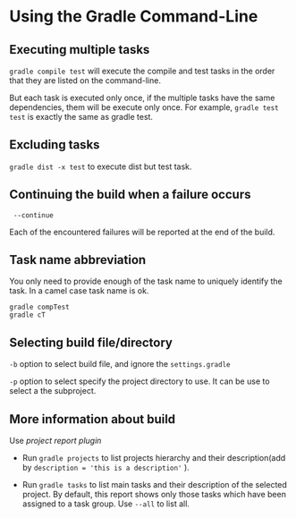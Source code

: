 # Using the Gradle Command-Line

## Executing multiple tasks

```gradle compile test``` will execute the compile and test tasks in the order that they are listed on the command-line.

But each task is executed only once, if the multiple tasks have the same dependencies, them will be execute only once.
For example, ```gradle test test``` is exactly the same as gradle test.

## Excluding tasks

```gradle dist -x test``` to execute dist but test task.

## Continuing the build when a failure occurs

``` --continue```

Each of the encountered failures will be reported at the end of the build.

## Task name abbreviation

You only need to provide enough of the task name to uniquely identify the task. In a camel case task name is ok.

```
gradle compTest
gradle cT
```

## Selecting build file/directory

```-b``` option to select build file, and ignore the ```settings.gradle```

```-p``` option to select specify the project directory to use. It can be use to select a the subproject.

## More information about build

Use *project report plugin*

- Run ```gradle projects``` to list projects hierarchy and their description(add by ```description = 'this is a description'``` ).

- Run ```gradle tasks``` to list main tasks and their description of the selected project. By default, this report shows only those tasks which have been assigned to a task group. Use ```--all``` to list all.






